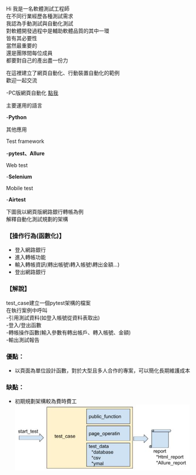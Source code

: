 Hi 我是一名軟體測試工程師  
在不同行業經歷各種測試需求  
我認為手動測試與自動化測試    
對軟體開發過程中是輔助軟體品質的其中一環  
皆有其必要性  
當然最重要的  
還是團隊間每位成員  
都要對自己的產出盡一份力  

在這裡建立了網頁自動化、行動裝置自動化的範例  
歡迎一起交流   

-PC版網頁自動化
[點我](https://github.com/DemoAutomationTest/python_code/tree/master/selenium_case/test_case)  

主要運用的語言

  -**Python**

其他應用

Test framework

  -**pytest、Allure** 

Web test 

  -**Selenium**  

Mobile test

  -**Airtest**  

下圖我以網頁版網路銀行轉帳為例  
解釋自動化測試規劃的架構  
### 【操作行為(函數化)】
  - 登入網路銀行    
  - 進入轉帳功能  
  - 輸入轉帳資訊(轉出帳號\轉入帳號\轉出金額...)   
  - 登出網路銀行    

### 【解說】  
test_case建立一個pytest架構的檔案  
在執行案例中呼叫  
-引用測試資料(如登入帳號從資料表取出)  
-登入/登出函數  
-轉帳操作函數(輸入參數有轉出帳戶、轉入帳號、金額)  
-輸出測試報告  
### 優點：  
- 以頁面為單位設計函數，對於大型且多人合作的專案，可以簡化長期維護成本   

### 缺點：  
- 初期規劃架構較為費時費工  
![image](https://github.com/DemoAutomationTest/python_code/blob/master/test_flow.JPG)
